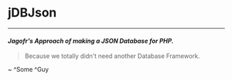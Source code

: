 # jDBJson
---
#### *Jagofr's Approach of making a JSON Database for PHP.*
> Because we totally didn't need another Database Framework.  

~ ^Some ^Guy